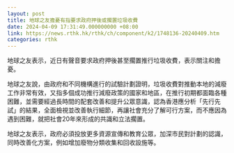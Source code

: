```yaml
---
layout: post
title: 地球之友擔憂有指要求政府押後或擱置垃圾收費
date: 2024-04-09 17:31:49.000000000 +08:00
link: https://news.rthk.hk/rthk/ch/component/k2/1748136-20240409.htm
categories: rthk
---
```


地球之友表示，近日有聲音要求政府押後甚至擱置推行垃圾收費，表示關注和擔憂。

地球之友說，由政府和不同機構進行的試驗計劃證明，垃圾收費對推動本地的減廢工作非常有效，又指多個成功推行減廢政策的國家和地區，在推行初期都面臨各種困難，並需要經過長時間的配套改善和提升公眾意識，認為香港應分析「先行先試」的結果，全面檢視並改善執行細節，再讓社會充分了解可行方案，而不應因為遇到困難，就把社會20年來形成的共識和立法擱置。

地球之友表示，政府必須投放更多資源宣傳和教育公眾，加深市民對計劃的認識，同時改善化方案，例如增加廢物分類收集和回收設施等。
